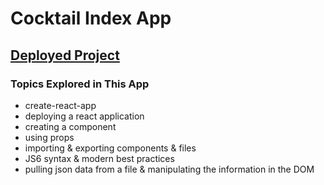 # Cocktail Index App

## [Deployed Project](https://epic-borg-b15ae0.netlify.app/)

### Topics Explored in This App

- create-react-app
- deploying a react application
- creating a component
- using props
- importing & exporting components & files
- JS6 syntax & modern best practices
- pulling json data from a file & manipulating the information in the DOM


